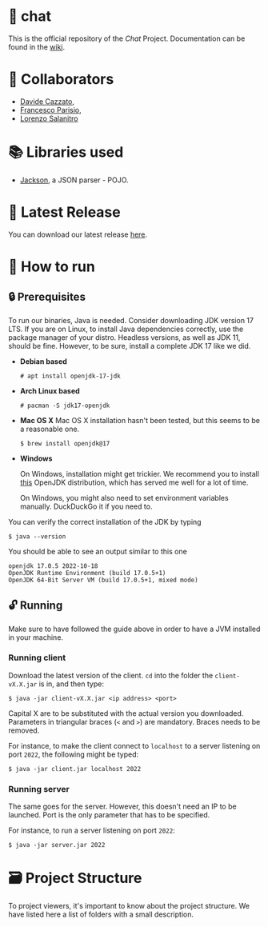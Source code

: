# 💬 chat
This is the official repository of the *Chat* Project. 
Documentation can be found in the [wiki](https://github.com/hotbrightsunshine/chat/wiki).

# 👥 Collaborators
- [Davide Cazzato](https://github.com/Deivv77),
- [Francesco Parisio](https://github.com/hotbrightsunshine),
- [Lorenzo Salanitro](https://github.com/LorenzoSalanitro)

# 📚 Libraries used
- [Jackson](https://github.com/FasterXML/jackson), a JSON parser - POJO.

# 🎊 Latest Release
You can download our latest release [here](https://github.com/hotbrightsunshine/chat/releases/tag/v0.1.1).

# 🔮 How to run
## 🔒 Prerequisites 
To run our binaries, Java is needed. Consider downloading JDK version 17 LTS. If you are on Linux, to install Java dependencies correctly, use the package manager of your distro.
Headless versions, as well as JDK 11, should be fine. However, to be sure, install a complete JDK 17 like we did. 

+ **Debian based**
    ```
    # apt install openjdk-17-jdk
    ```
+ **Arch Linux based** 
    ```
    # pacman -S jdk17-openjdk
    ```
+ **Mac OS X**
    Mac OS X installation hasn't been tested, but this seems to be a reasonable one.
    ```
    $ brew install openjdk@17
    ```

+ **Windows**

    On Windows, installation might get trickier. We recommend you to install [this](https://www.azul.com/downloads/?version=java-17-lts&os=windows&package=jdk) OpenJDK distribution, which has served me well for a lot of time.

    On Windows, you might also need to set environment variables manually. DuckDuckGo it if you need to.

You can verify the correct installation of the JDK by typing 
```
$ java --version
```

You should be able to see an output similar to this one
```
openjdk 17.0.5 2022-10-18
OpenJDK Runtime Environment (build 17.0.5+1)
OpenJDK 64-Bit Server VM (build 17.0.5+1, mixed mode)
```

## 🔓 Running

Make sure to have followed the guide above in order to have a JVM installed in your machine. 

### Running client

Download the latest version of the client. `cd` into the folder the `client-vX.X.jar` is in, and then type: 
```
$ java -jar client-vX.X.jar <ip address> <port>
```
Capital X are to be substituted with the actual version you downloaded. Parameters in triangular braces (`<` and `>`) are mandatory. Braces needs to be removed. 

For instance, to make the client connect to `localhost` to a server listening on port `2022`, the following might be typed:
```
$ java -jar client.jar localhost 2022
```

### Running server

The same goes for the server. However, this doesn't need an IP to be launched. Port is the only parameter that has to be specified. 

For instance, to run a server listening on port `2022`:
```
$ java -jar server.jar 2022
``` 

# 🗃️ Project Structure

To project viewers, it's important to know about the project structure. 
We have listed here a list of folders with a small description. 